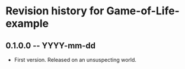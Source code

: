 # Revision history for Game-of-Life-example

## 0.1.0.0  -- YYYY-mm-dd

* First version. Released on an unsuspecting world.
